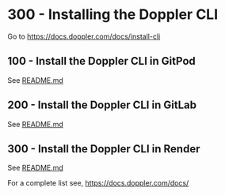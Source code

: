 # 300 - Installing the Doppler CLI

Go to https://docs.doppler.com/docs/install-cli

## 100 - Install the Doppler CLI in GitPod

See [README.md](./100/README.md)

## 200 - Install the Doppler CLI in GitLab

See [README.md](./200/README.md)

## 300 - Install the Doppler CLI in Render

See [README.md](./300/README.md)

For a complete list see, https://docs.doppler.com/docs/
